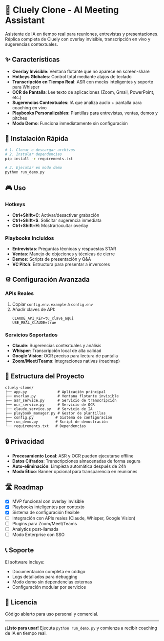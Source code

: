 # 🤖 Cluely Clone - AI Meeting Assistant

Asistente de IA en tiempo real para reuniones, entrevistas y presentaciones. Réplica completa de Cluely con overlay invisible, transcripción en vivo y sugerencias contextuales.

## ✨ Características

- **Overlay Invisible**: Ventana flotante que no aparece en screen-share
- **Hotkeys Globales**: Control total mediante atajos de teclado
- **Transcripción en Tiempo Real**: ASR con mocks inteligentes y soporte para Whisper
- **OCR de Pantalla**: Lee texto de aplicaciones (Zoom, Gmail, PowerPoint, etc.)
- **Sugerencias Contextuales**: IA que analiza audio + pantalla para coaching en vivo
- **Playbooks Personalizables**: Plantillas para entrevistas, ventas, demos y pitches
- **Modo Demo**: Funciona inmediatamente sin configuración

## 🚀 Instalación Rápida

```bash
# 1. Clonar o descargar archivos
# 2. Instalar dependencias
pip install -r requirements.txt

# 3. Ejecutar en modo demo
python run_demo.py
```

## 🎮 Uso

### Hotkeys
- **Ctrl+Shift+C**: Activar/desactivar grabación
- **Ctrl+Shift+S**: Solicitar sugerencia inmediata  
- **Ctrl+Shift+H**: Mostrar/ocultar overlay

### Playbooks Incluidos
- **Entrevistas**: Preguntas técnicas y respuestas STAR
- **Ventas**: Manejo de objeciones y técnicas de cierre
- **Demos**: Scripts de presentación y Q&A
- **VC Pitch**: Estructura para presentar a inversores

## ⚙️ Configuración Avanzada

### APIs Reales
1. Copiar `config.env.example` a `config.env`
2. Añadir claves de API:
   ```env
   CLAUDE_API_KEY=tu_clave_aqui
   USE_REAL_CLAUDE=true
   ```

### Servicios Soportados
- **Claude**: Sugerencias contextuales y análisis
- **Whisper**: Transcripción local de alta calidad
- **Google Vision**: OCR preciso para lectura de pantalla
- **Zoom/Meet/Teams**: Integraciones nativas (roadmap)

## 📁 Estructura del Proyecto

```
cluely-clone/
├── app.py              # Aplicación principal
├── overlay.py          # Ventana flotante invisible
├── asr_service.py      # Servicio de transcripción
├── ocr_service.py      # Servicio de OCR
├── claude_service.py   # Servicio de IA
├── playbook_manager.py # Gestor de plantillas
├── config.py          # Sistema de configuración
├── run_demo.py        # Script de demostración
└── requirements.txt   # Dependencias
```

## 🔒 Privacidad

- **Procesamiento Local**: ASR y OCR pueden ejecutarse offline
- **Datos Cifrados**: Transcripciones almacenadas de forma segura
- **Auto-eliminación**: Limpieza automática después de 24h
- **Modo Ético**: Banner opcional para transparencia en reuniones

## 🛣️ Roadmap

- [x] MVP funcional con overlay invisible
- [x] Playbooks inteligentes por contexto
- [x] Sistema de configuración flexible
- [ ] Integración con APIs reales (Claude, Whisper, Google Vision)
- [ ] Plugins para Zoom/Meet/Teams
- [ ] Analytics post-llamada
- [ ] Modo Enterprise con SSO

## 📞 Soporte

El software incluye:
- Documentación completa en código
- Logs detallados para debugging  
- Modo demo sin dependencias externas
- Configuración modular por servicios

## 📄 Licencia

Código abierto para uso personal y comercial.

---

**¡Listo para usar!** Ejecuta `python run_demo.py` y comienza a recibir coaching de IA en tiempo real.
